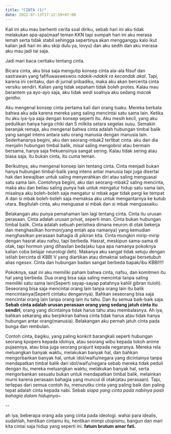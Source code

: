 ```yaml
---
title: "CINTA (1)"
date: 2022-07-13T17:12:59+07:00
---
```

Kali ini aku mau berhenti cerita soal diriku, sebab hari ini aku tidak melakukan apa-apa(maaf teman KKN tapi sumpah hari ini aku merasa lemah serta tidak stabil sehingga sepertinya akan mengganggu kalo ikut kalian jadi hari ini aku skip dulu ya, lovyu) dan aku sedih dan aku merasa aku mau jadi tai saja.  

Jadi mari baca ceritaku tentang cinta.  

Bicara cinta, aku bisa saja mengutip konsep cinta ala-ala filsuf dan sastrawan yang fafifuwasweswos *ndakik-ndakik ra kecandak akal*. Tapi, karena ini ceritaku, dan di jurnal pribadiku, maka aku akan bercerita cinta versiku sendiri. Kalian yang tidak sepaham tidak boleh protes. Kalau mau berantem ya ayo-ayo saja, aku tidak *wedi* soalnya aku sedang *macak gentho*.  

Aku mengenal konsep cinta pertama kali dari orang tuaku. Mereka berkata bahwa aku ada karena mereka yang saling mencintai satu sama lain. Ketika itu aku iya-iya saja dengan konsep seperti itu. Aku mesih kecil, yang aku pedulikan hanya harga chiki dan 5 milkita setara segelas susu. Semakin beranjak remaja, aku mengenal bahwa cinta adalah hubungan timbal balik yang sangat intens antara satu orang manusia dengan manusia lain. Sederhananya begini, aku dan seorang-mbak2 terlibat cinta. aku dan dia menjalin hubungan timbal balik, misal saling mengobrol atau bermain bersama, hanya saja frekuensinya sangat sering. Kalau tidak sering atau biasa saja, itu bukan cinta, itu cuma teman.  

Berikutnya, aku mengenal konsep lain tentang cinta. Cinta menjadi bukan hanya hubungan timbal-balik yang intens antar manusia tapi juga disertai hak dan kewajiban untuk saling menyerahkan diri atau saling menguasai satu sama lain. Contohnya begini, aku dan seorang-mbak2 saling mencinta, maka aku dan beliau saling punya hak untuk mengatur hidup satu sama lain, misalnya aku boleh-boleh saja mengatur si mbak agar tidak pergi ke tempat A dan si mbak boleh-boleh saja memaksa aku untuk mengantarnya ke kutub utara. Begitulah cinta, aku menguasai si mbak dan si mbak menguasaiku.  

Belakangan aku punya pemahaman lain lagi tentang cinta. Cinta itu urusan perasaan. Cinta adalah urusan privat, seperti iman. Cinta bukan hubungan timbal balik. Cinta adalah sebuah peristiwa dimana neuron di otak bekerja dan menghasilkan hormon(yang entah apa namanya) yang kemudian menghasilkan perasaan bahagia di pikiran kita. Cinta mungkin mirip-mirip dengan hasrat atau nafsu, tapi berbeda. Hasrat, meskipun sama-sama di otak, tapi hormon yang dihasilan beda(aku lupa apa namanya pokoknya kalian coba belajar neurologi deh). Makanya aku sangat tidak setuju dengan istilah bercinta di KBBI V yang diartikan atau dimaknai sebagai bersetubuh alias nge*sex*. Cinta dan hubungan badan sangat berbeda bapak/ibu KBBI!!!!  

Pokoknya, saat ini aku memiliki paham bahwa cinta, nafsu, dan komitmen itu hal yang berbeda. Dua orang bisa saja saling mencintai tanpa saling memiliki satu sama lain(Seperti sayap-sayap patahnya kahlil gibran ituloh). Seseorang bisa saja mencintai orang lain tanpa orang lain itu balik mencintainya(Seperti cintaku dengannya). Bahkan seseorang bisa saja mencintai orang lain tanpa orang lain itu tahu. Dan itu semua baik-baik saja. **Sebab cinta adalah urusan perasaan orang yang sedang jatuh cinta itu sendiri**, orang yang dicintainya tidak harus tahu atau membalasnya. Ah iya, bahkan sekarang aku berpikiran bahwa cinta tidak harus atau tidak hanya hubungan antar orang(manusia). Belakangan aku pernah jatuh cinta pada bunga dan rembulan.   

Contoh cinta, bagiku, yang paling konkrit barangkali seperti hubungan seorang kpopers kepada idolnya, atau seorang wibu kepada tokoh anime pujaannya, atau bisa juga seorang prajurit kepada negaranya. Mereka rela meluangkan banyak waktu, melakukan banyak hal, dan bahkan mengorbankan banyak hal, untuk idol/waifu/negara yang dicintainya tanpa mendapatkan timbal balik dari idol/waifu/negara sebab mereka tidak peduli dengan itu, mereka meluangkan waktu, melakukan banyak hal, serta mengorbankan sesuatu bukan untuk mendapatkan timbal balik, melainkan murni karena perasaan bahagia yang muncul di otak(atau perasaan). Tapi, terlepas dari semua contoh itu, menurutku cinta yang paling baik dan paling tepat adalah cinta kepada nabi. Sebab *siapa yang cinta pada nabinya pasti bahagia dalam hidupnya~*  

--

ah iya, beberapa orang ada yang cinta pada ideologi. wahai para idealis, sudahlah, hentikan cintamu itu, hentikan mimpi utopismu, bangun dan mari kita cintai saja hidup yang seperti ini. **fatum brutum amor fati.** 